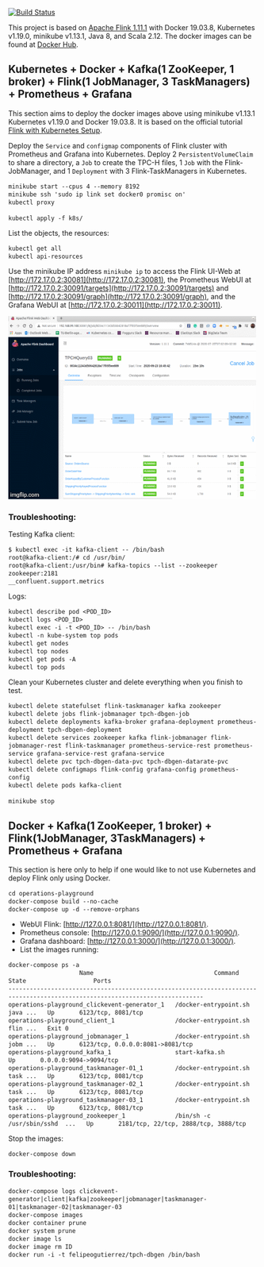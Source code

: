 
[![Build Status](https://api.travis-ci.org/felipegutierrez/explore-flink.svg?branch=master)](https://travis-ci.org/felipegutierrez/explore-flink)

This project is based on [Apache Flink 1.11.1](https://flink.apache.org/) with Docker 19.03.8, Kubernetes v1.19.0, minikube v1.13.1, Java 8, and Scala 2.12. The docker images can be found at [Docker Hub](https://hub.docker.com/repository/docker/felipeogutierrez/explore-flink). 

## Kubernetes + Docker + Kafka(1 ZooKeeper, 1 broker) + Flink(1 JobManager, 3 TaskManagers) + Prometheus + Grafana

This section aims to deploy the docker images above using minikube v1.13.1 Kubernetes v1.19.0 and Docker 19.03.8. It is based on the official tutorial [Flink with Kubernetes Setup](https://ci.apache.org/projects/flink/flink-docs-stable/ops/deployment/kubernetes.html).

Deploy the `Service` and `configmap` components of Flink cluster with Prometheus and Grafana into Kubernetes. Deploy 2 `PersistentVolumeClaim` to share a directory, a `Job` to create the TPC-H files, 1 `Job` with the Flink-JobManager, and 1 `Deployment` with 3 Flink-TaskManagers in Kubernetes.
```
minikube start --cpus 4 --memory 8192
minikube ssh 'sudo ip link set docker0 promisc on'
kubectl proxy

kubectl apply -f k8s/
```
List the objects, the resources:
```
kubectl get all
kubectl api-resources
```
Use the minikube IP address `minikube ip` to access the Flink UI-Web at [http://172.17.0.2:30081](http://172.17.0.2:30081), the Prometheus WebUI at [http://172.17.0.2:30091/targets](http://172.17.0.2:30091/targets) and [http://172.17.0.2:30091/graph](http://172.17.0.2:30091/graph), and the Grafana WebUI at [http://172.17.0.2:30011](http://172.17.0.2:30011).

![Flink web UI - prometheus - grafana - using Kubernetes](images/4h017m.gif)

### Troubleshooting:
Testing Kafka client:
```
$ kubectl exec -it kafka-client -- /bin/bash
root@kafka-client:/# cd /usr/bin/
root@kafka-client:/usr/bin# kafka-topics --list --zookeeper zookeeper:2181
__confluent.support.metrics
```
Logs:
```
kubectl describe pod <POD_ID>
kubectl logs <POD_ID>
kubectl exec -i -t <POD_ID> -- /bin/bash
kubectl -n kube-system top pods
kubectl get nodes
kubectl top nodes
kubectl get pods -A
kubectl top pods
```
Clean your Kubernetes cluster and delete everything when you finish to test.
```
kubectl delete statefulset flink-taskmanager kafka zookeeper
kubectl delete jobs flink-jobmanager tpch-dbgen-job
kubectl delete deployments kafka-broker grafana-deployment prometheus-deployment tpch-dbgen-deployment
kubectl delete services zookeeper kafka flink-jobmanager flink-jobmanager-rest flink-taskmanager prometheus-service-rest prometheus-service grafana-service-rest grafana-service
kubectl delete pvc tpch-dbgen-data-pvc tpch-dbgen-datarate-pvc
kubectl delete configmaps flink-config grafana-config prometheus-config
kubectl delete pods kafka-client

minikube stop
```

## Docker + Kafka(1 ZooKeeper, 1 broker) + Flink(1JobManager, 3TaskManagers) + Prometheus + Grafana
This section is here only to help if one would like to not use Kubernetes and deploy Flink only using Docker.
```
cd operations-playground
docker-compose build --no-cache
docker-compose up -d --remove-orphans
```
 - WebUI Flink: [http://127.0.0.1:8081/](http://127.0.0.1:8081/).
 - Prometheus console: [http://127.0.0.1:9090/](http://127.0.0.1:9090/).
 - Grafana dashboard: [http://127.0.0.1:3000/](http://127.0.0.1:3000/).
 - List the images running:
```
docker-compose ps -a
                    Name                                  Command               State                   Ports                
-----------------------------------------------------------------------------------------------------------------------------
operations-playground_clickevent-generator_1   /docker-entrypoint.sh java ...   Up       6123/tcp, 8081/tcp                  
operations-playground_client_1                 /docker-entrypoint.sh flin ...   Exit 0                                       
operations-playground_jobmanager_1             /docker-entrypoint.sh jobm ...   Up       6123/tcp, 0.0.0.0:8081->8081/tcp    
operations-playground_kafka_1                  start-kafka.sh                   Up       0.0.0.0:9094->9094/tcp              
operations-playground_taskmanager-01_1         /docker-entrypoint.sh task ...   Up       6123/tcp, 8081/tcp                  
operations-playground_taskmanager-02_1         /docker-entrypoint.sh task ...   Up       6123/tcp, 8081/tcp                  
operations-playground_taskmanager-03_1         /docker-entrypoint.sh task ...   Up       6123/tcp, 8081/tcp                  
operations-playground_zookeeper_1              /bin/sh -c /usr/sbin/sshd  ...   Up       2181/tcp, 22/tcp, 2888/tcp, 3888/tcp
```
Stop the images:
```
docker-compose down
```

### Troubleshooting:
```
docker-compose logs clickevent-generator|client|kafka|zookeeper|jobmanager|taskmanager-01|taskmanager-02|taskmanager-03
docker-compose images
docker container prune
docker system prune
docker image ls
docker image rm ID
docker run -i -t felipeogutierrez/tpch-dbgen /bin/bash
```

